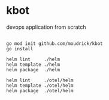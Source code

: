 # kbot
devops application from scratch

##

```
go mod init github.com/moudrick/kbot
go install
```

```
helm lint     ./helm
helm template ./helm
helm package  ./helm
```

```
helm lint     ./otel/helm
helm template ./otel/helm
helm package  ./otel/helm
```
